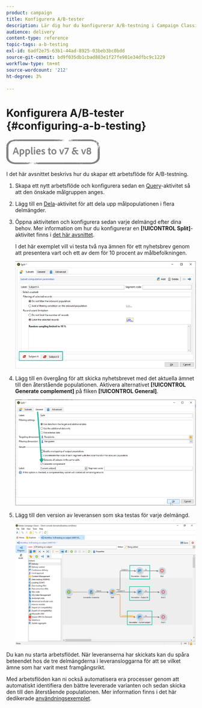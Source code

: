 ```yaml
---
product: campaign
title: Konfigurera A/B-tester
description: Lär dig hur du konfigurerar A/B-testning i Campaign Classic.
audience: delivery
content-type: reference
topic-tags: a-b-testing
exl-id: 6adf2e75-63b1-44ad-8925-03beb3bc0bdd
source-git-commit: bd9f035db1cbad883e1f27fe901e34dfbc9c1229
workflow-type: tm+mt
source-wordcount: '212'
ht-degree: 3%

---
```


# Konfigurera A/B-tester {#configuring-a-b-testing}

![](../../assets/common.svg)

I det här avsnittet beskrivs hur du skapar ett arbetsflöde för A/B-testning.

1. Skapa ett nytt arbetsflöde och konfigurera sedan en [Query](../../workflow/using/query.md)-aktivitet så att den önskade målgruppen anges.

1. Lägg till en [Dela](../../workflow/using/split.md)-aktivitet för att dela upp målpopulationen i flera delmängder.

1. Öppna aktiviteten och konfigurera sedan varje delmängd efter dina behov. Mer information om hur du konfigurerar en **[!UICONTROL Split]**-aktivitet finns i [det här avsnittet](../../workflow/using/split.md).

   I det här exemplet vill vi testa två nya ämnen för ett nyhetsbrev genom att presentera vart och ett av dem för 10 procent av målbefolkningen.

   ![](assets/ab-testing-split.png)

1. Lägg till en övergång för att skicka nyhetsbrevet med det aktuella ämnet till den återstående populationen. Aktivera alternativet **[!UICONTROL Generate complement]** på fliken **[!UICONTROL General]**.

   ![](assets/ab-testing-complement.png)

1. Lägg till den version av leveransen som ska testas för varje delmängd.

   ![](assets/ab-testing-delivery.png)

Du kan nu starta arbetsflödet. När leveranserna har skickats kan du spåra beteendet hos de tre delmängderna i leveransloggarna för att se vilket ämne som har varit mest framgångsrikt.

Med arbetsflöden kan ni också automatisera era processer genom att automatiskt identifiera den bättre levererade varianten och sedan skicka den till den återstående populationen. Mer information finns i det här dedikerade [användningsexemplet](a-b-testing-use-case.md).
